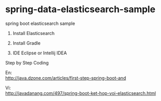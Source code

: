spring-data-elasticsearch-sample
================================

spring boot elasticsearch sample


  1. Install Elasticsearch

  2. Install Gradle

  3. IDE Eclipse or Intellij  IDEA

Step by Step Coding


En:  
      http://java.dzone.com/articles/first-step-spring-boot-and

Vi:   
      http://javadanang.com/497/spring-boot-ket-hop-voi-elasticsearch.html
